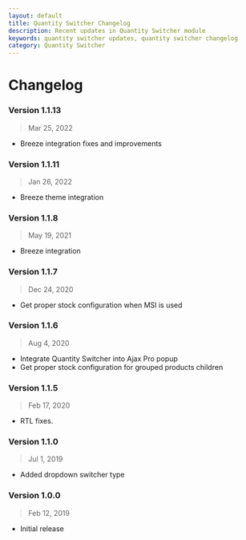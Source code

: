 ```yaml
---
layout: default
title: Quantity Switcher Changelog
description: Recent updates in Quantity Switcher module
keywords: quantity switcher updates, quantity switcher changelog
category: Quantity Switcher
---
```


# Changelog

### Version 1.1.13

> Mar 25, 2022

 -  Breeze integration fixes and improvements

### Version 1.1.11

> Jan 26, 2022

 -  Breeze theme integration

### Version 1.1.8

> May 19, 2021

 -  Breeze integration

### Version 1.1.7

> Dec 24, 2020

 -  Get proper stock configuration when MSI is used

### Version 1.1.6

> Aug 4, 2020

 -  Integrate Quantity Switcher into Ajax Pro popup
 -  Get proper stock configuration for grouped products children

### Version 1.1.5

> Feb 17, 2020

 -  RTL fixes.

### Version 1.1.0

> Jul 1, 2019

 -  Added dropdown switcher type

### Version 1.0.0

> Feb 12, 2019

 -  Initial release
